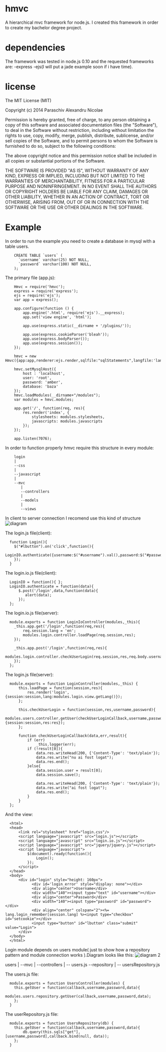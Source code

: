 hmvc
====

A hierarchical mvc framework for node.js.
I created this framework in order to create my bachelor degree project.

dependencies
====

The framework was tested in node.js 0.10 and the requested frameworks are:
  -express
  -ejs(I will put a jade example soon if i have time).

license
====

The MIT License (MIT)

Copyright (c) 2014 Paraschiv Alexandru Nicolae

Permission is hereby granted, free of charge, to any person obtaining a copy
of this software and associated documentation files (the "Software"), to deal
in the Software without restriction, including without limitation the rights
to use, copy, modify, merge, publish, distribute, sublicense, and/or sell
copies of the Software, and to permit persons to whom the Software is
furnished to do so, subject to the following conditions:

The above copyright notice and this permission notice shall be included in all
copies or substantial portions of the Software.

THE SOFTWARE IS PROVIDED "AS IS", WITHOUT WARRANTY OF ANY KIND, EXPRESS OR
IMPLIED, INCLUDING BUT NOT LIMITED TO THE WARRANTIES OF MERCHANTABILITY,
FITNESS FOR A PARTICULAR PURPOSE AND NONINFRINGEMENT. IN NO EVENT SHALL THE
AUTHORS OR COPYRIGHT HOLDERS BE LIABLE FOR ANY CLAIM, DAMAGES OR OTHER
LIABILITY, WHETHER IN AN ACTION OF CONTRACT, TORT OR OTHERWISE, ARISING FROM,
OUT OF OR IN CONNECTION WITH THE SOFTWARE OR THE USE OR OTHER DEALINGS IN THE
SOFTWARE.

Example
====

In order to run the example you need to create a database in mysql with a table users.

        CREATE TABLE `users` (
          `username` varchar(25) NOT NULL,
          `password` varchar(100) NOT NULL,
        );
        
The primary file (app.js):

        Hmvc = require('hmvc');
        express = require('express');
        ejs = require('ejs');
        var app = express();
        
        app.configure(function () {
            app.engine('.html', require('ejs').__express);
            app.set('view engine', 'html');
        
            app.use(express.static(__dirname + '/plugins/'));
        
            app.use(express.cookieParser('bleah'));
            app.use(express.bodyParser());
            app.use(express.session());
        });
        
        hmvc = new Hmvc({app:app,renderer:ejs.render,sqlfile:"sqlStatements",langfile:'lang'});
        
        hmvc.setMysqlHost({
            host : 'localhost',
            user: 'root',
            password: 'amber',
            database: 'baza'
        });
        hmvc.loadModules(__dirname+"/modules");
        var modules = hmvc.modules;
        
        app.get('/', function(req, res){
            res.render('index', {
                stylesheets: modules.stylesheets,
                javascripts: modules.javascripts
            });
        });
        
        app.listen(7076);
  
  In order to function properly hmvc require this structure in every module:
       
        login
        |
        --css
        |
        --javascript
        |
        --mvc
           |
           --controllers
           |
           --models
           |
           --views
       
  In client to server connection I recomend use this kind of structure
        ![diagram](diagram.png "diagram")
  
  The login.js file(client):
      
      function Login(){
        $("#lbutton").on('click',function(){
          LoginIO.authenticate({username:$("#username").val(),password:$("#password").val()});
        });
      }
      
  The login.io.js file(client):
      
      LoginIO = function(){ };
      LoginIO.authenticate = function(data){
          $.post('/login',data,function(data){
             alert(data);
          });
      };
      
  The login.io.js file(server):
    
      module.exports = function LoginIoController(modules,_this){
        _this.app.get('/login',function(req,res){
            req.session.lang = 'en';
            modules.login.controller.loadPage(req.session,res);
        });
    
        _this.app.post('/login',function(req,res){
            modules.login.controller.checkUserLogin(req.session,res,req.body.username,req.body.password);
        });
      };
      
  The login.js file(server):
      
      module.exports = function LoginController(modules,_this) {
          this.loadPage = function(session,res){
              res.render('login',{session:session,lang:modules.login.view.getLang()});
          };
      
          this.checkUserLogin = function(session,res,username,password){
              modules.users.controller.getUser(checkUserLoginCallback,username,password,{session:session,res:res});
          };
      
          function checkUserLoginCallback(data,err,result){
              if (err)
                  _this.logger(err);
              if (!result[0]){
                  data.res.writeHead(200, {'Content-Type': 'text/plain'});
                  data.res.write("nu ai fost logat");
                  data.res.end();
              }else{
                  data.session.user = result[0];
                  data.session.save();
      
                  data.res.writeHead(200, {'Content-Type': 'text/plain'});
                  data.res.write("ai fost logat");
                  data.res.end();
              }
          }
      };
      
  And the view:
      
      <html>
      <head>
          <link rel="stylesheet" href="login.css"/>
          <script language="javascript" src="login.js"></script>
          <script language="javascript" src="login.io.js"></script>
          <script language="javascript" src="jquery/jquery.js"></script>
          <script language="javascript">
              $(document).ready(function(){
                  Login();
              });
          </script>
      </head>
      <body>
          <div id="login" style="height: 160px">
                <div id='login_error' style="display: none"></div>
                <div align="center">Username</div>
                <div width="140"><input type="text" id="username"></div>
                <div align="center">Password</div>
                <div width="140"><input type="password" id="password"></div>
                <div align="center" colspan="2"><%= lang.login_remember[session.lang] %><input type="checkbox" id="setcookie"></div>
                <input type="button" id="lbutton" class="submit" value="Login">
          </div>
      </body>
      </html>
      
  Login module depends on users module( just to show how a repository pattern and module connection works ).Diagram looks like this:
        ![diagram 2](diagram2.png "diagram 2")
  
  users
  |
  --mvc
    |
    --controllers
      |
      -- users.js
    --repository
      |
      -- usersRepository.js
  
  The users.js file:
  
      module.exports = function UsersController(modules) {
        this.getUser = function(callback,username,password,data){
            modules.users.repository.getUser(callback,username,password,data);
        };
      }
      
  The userRepository.js file:
  
      module.exports = function UsersRepository(db) {
        this.getUser = function(callback,username,password,data){
            db.query(this.sqls["get"],[username,password],callback.bind(null, data));
        };
      }
  
